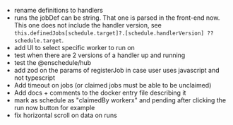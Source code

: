 * rename definitions to handlers
* runs the jobDef can be string. That one is parsed in the front-end now. This one does not include the handler version, see `this.definedJobs[schedule.target]?.[schedule.handlerVersion] ?? schedule.target`.
* add UI to select specific worker to run on
* test when there are 2 versions of a handler up and running
* test the @enschedule/hub
* add zod on the params of registerJob in case user uses javascript and not typescript
* Add timeout on jobs (or claimed jobs must be able to be unclaimed)
* Add docs + comments to the docker entry file describing it
* mark as schedule as "claimedBy workerx" and pending after clicking the run now button for example
* fix horizontal scroll on data on runs

